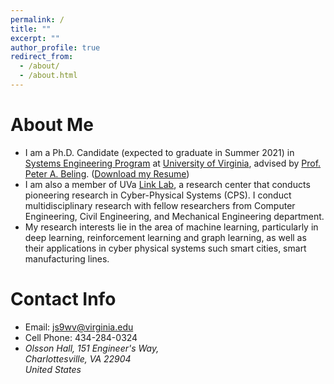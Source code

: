 ```yaml
---
permalink: /
title: ""
excerpt: ""
author_profile: true
redirect_from: 
  - /about/
  - /about.html
---
```

# About Me
* I am a Ph.D. Candidate (expected to graduate in Summer 2021) in [Systems Engineering Program](https://engineering.virginia.edu/departments/engineering-systems-and-environment/academics/systems-engineering) at [University of Virginia](https://www.virginia.edu/), advised by [Prof. Peter A. Beling](https://facultydirectory.virginia.edu/faculty/pb3a). ([Download my Resume](https://hahayonghuming.github.io/JianyuSu.github.io/files/Jianyu_Su_Resume.pdf))
* I am also a member of UVa [Link Lab](https://engineering.virginia.edu/link-lab), a research center that conducts pioneering research in Cyber-Physical Systems (CPS). I conduct multidisciplinary research with fellow researchers from Computer Engineering, Civil Engineering, and Mechanical Engineering department.
* My research interests lie in the area of machine learning, particularly in deep learning, reinforcement learning and graph learning, as well as their applications in cyber physical systems such smart cities, smart manufacturing lines.

# Contact Info
* Email: js9wv@virginia.edu
* Cell Phone: 434-284-0324
* <address>
  Olsson Hall, 151 Engineer's Way,<br /> Charlottesville, VA 22904<br /> United States
  </address>
  
